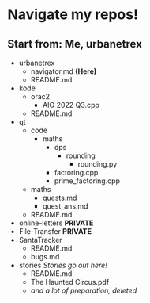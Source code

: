 # Navigate my repos!
## Start from: Me, urbanetrex

- urbanetrex
  - navigator.md **(Here)**
  - README.md
- kode
  - orac2
    - AIO 2022 Q3.cpp
  - README.md
- qt
  - code
    - maths
      - dps
        - rounding
          - rounding.py
      - factoring.cpp
      - prime_factoring.cpp
  - maths
    - quests.md
    - quest_ans.md
  - README.md
- online-letters **PRIVATE**
- File-Transfer **PRIVATE**
- SantaTracker
  - README.md
  - bugs.md
- stories *Stories go out here!*
  - README.md
  - The Haunted Circus.pdf
  - *and a lot of preparation, deleted*
